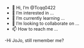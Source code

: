 - 👋 Hi, I’m @Tcqq0422
- 👀 I’m interested in ...
- 🌱 I’m currently learning ...
- 💞️ I’m looking to collaborate on ...
- 📫 How to reach me ...

<!---
Tcqq0422/Tcqq0422 is a ✨ special ✨ repository because its `README.md` (this file) appears on your GitHub profile.
You can click the Preview link to take a look at your changes.
--->

-Hi JoJo, still remember me?
